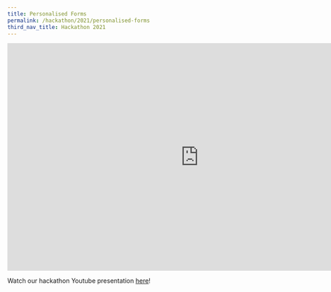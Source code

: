 ```yaml
---
title: Personalised Forms
permalink: /hackathon/2021/personalised-forms
third_nav_title: Hackathon 2021
---
```


<iframe src="https://docs.google.com/presentation/d/e/2PACX-1vSo76TJYR38-HAQm5l8h4yXxEtYxN33P6qprOKmnelwaxk1K85d3qfIqFWGv7VYJ1qftlYItHYMCkPP/embed?start=false&loop=false&delayms=3000" frameborder="0" width="864" height="515" allowfullscreen="true" mozallowfullscreen="true" webkitallowfullscreen="true"></iframe>

Watch our hackathon Youtube presentation [here](https://www.youtube.com/embed/-SBIv6E0D1g)!
